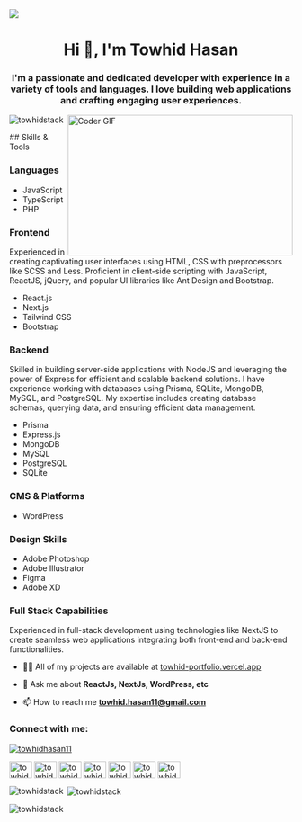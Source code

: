 <img src="https://www.gqinfotech.com/Siteundermaintenance.gif"/>
<h1 align="center">Hi 👋, I'm Towhid Hasan</h1>
<h3 align="center">I'm a passionate and dedicated developer with experience in a variety of tools and languages. I love building web applications and crafting engaging user experiences.</h3>

<img align="right" alt="Coder GIF" width="400" height="250" src="https://camo.githubusercontent.com/cae12fddd9d6982901d82580bdf321d81fb299141098ca1c2d4891870827bf17/68747470733a2f2f6d69726f2e6d656469756d2e636f6d2f6d61782f313336302f302a37513379765349765f7430696f4a2d5a2e676966" data-canonical-src="https://miro.medium.com/max/1360/0*7Q3yvSIv_t0ioJ-Z.gif" data-target="animated-image.originalImage">
<p align="left"> <img src="https://komarev.com/ghpvc/?username=towhidstack&label=Profile%20views&color=0e75b6&style=flat" alt="towhidstack" /> </p>
## Skills & Tools

### Languages
- JavaScript
- TypeScript
- PHP

### Frontend
Experienced in creating captivating user interfaces using HTML, CSS with preprocessors like SCSS and Less. Proficient in client-side scripting with JavaScript, ReactJS, jQuery, and popular UI libraries like Ant Design and Bootstrap.
- React.js
- Next.js
- Tailwind CSS
- Bootstrap

### Backend
Skilled in building server-side applications with NodeJS and leveraging the power of Express for efficient and scalable backend solutions. I have experience working with databases using Prisma, SQLite, MongoDB, MySQL, and PostgreSQL. My expertise includes creating database schemas, querying data, and ensuring efficient data management.
- Prisma
- Express.js
- MongoDB
- MySQL
- PostgreSQL
- SQLite

### CMS & Platforms
- WordPress

### Design Skills
- Adobe Photoshop
- Adobe Illustrator
- Figma
- Adobe XD

### Full Stack Capabilities
Experienced in full-stack development using technologies like NextJS to create seamless web applications integrating both front-end and back-end functionalities.



- 👨‍💻 All of my projects are available at [towhid-portfolio.vercel.app](towhidstack.vercel.app)

- 💬 Ask me about **ReactJs, NextJs, WordPress, etc**

- 📫 How to reach me **towhid.hasan11@gmail.com**

<h3 align="left">Connect with me:</h3>
<p align="left"> <a href="https://twitter.com/towhidhasan11" target="blank"><img src="https://img.shields.io/twitter/follow/towhidhasan11?logo=twitter&style=for-the-badge" alt="towhidhasan11" /></a> </p>
<p align="left">
<a href="https://codepen.io/towhid-hasan" target="blank"><img align="center" src="https://raw.githubusercontent.com/rahuldkjain/github-profile-readme-generator/master/src/images/icons/Social/codepen.svg" alt="towhid-hasan" height="30" width="40" /></a>
<a href="https://twitter.com/towhidhasan11" target="blank"><img align="center" src="https://raw.githubusercontent.com/rahuldkjain/github-profile-readme-generator/master/src/images/icons/Social/twitter.svg" alt="towhidhasan11" height="30" width="40" /></a>
<a href="https://linkedin.com/in/towhidstack" target="blank"><img align="center" src="https://raw.githubusercontent.com/rahuldkjain/github-profile-readme-generator/master/src/images/icons/Social/linked-in-alt.svg" alt="towhidstack" height="30" width="40" /></a>
<a href="https://stackoverflow.com/users/towhid-hasan" target="blank"><img align="center" src="https://raw.githubusercontent.com/rahuldkjain/github-profile-readme-generator/master/src/images/icons/Social/stack-overflow.svg" alt="towhid-hasan" height="30" width="40" /></a>
<a href="https://fb.com/towhid.hasan.bd" target="blank"><img align="center" src="https://raw.githubusercontent.com/rahuldkjain/github-profile-readme-generator/master/src/images/icons/Social/facebook.svg" alt="towhid.hasan.bd" height="30" width="40" /></a>
<a href="https://www.behance.net/towhid-hasan" target="blank"><img align="center" src="https://raw.githubusercontent.com/rahuldkjain/github-profile-readme-generator/master/src/images/icons/Social/behance.svg" alt="towhid-hasan" height="30" width="40" /></a>
<a href="https://www.leetcode.com/towhidhasan" target="blank"><img align="center" src="https://raw.githubusercontent.com/rahuldkjain/github-profile-readme-generator/master/src/images/icons/Social/leet-code.svg" alt="towhidhasan" height="30" width="40" /></a>
</p>

<p><img align="left" src="https://github-readme-stats.vercel.app/api/top-langs?username=towhidstack&show_icons=true&locale=en&layout=compact" alt="towhidstack" /></p>

<p>&nbsp;<img align="center" src="https://github-readme-stats.vercel.app/api?username=towhidstack&show_icons=true&locale=en" alt="towhidstack" /></p>

<p><img align="center" src="https://github-readme-streak-stats.herokuapp.com/?user=towhidstack&" alt="towhidstack" /></p>
